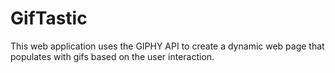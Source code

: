 # GifTastic 

This web application uses the GIPHY API to create a dynamic web page that populates with gifs based on the user interaction.
